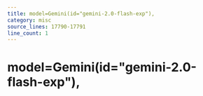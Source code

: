 ```yaml
---
title: model=Gemini(id="gemini-2.0-flash-exp"),
category: misc
source_lines: 17790-17791
line_count: 1
---
```


#     model=Gemini(id="gemini-2.0-flash-exp"),
